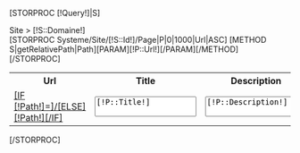 [STORPROC [!Query!]|S]
	<div class="Ariane">
		Site &gt; [!S::Domaine!]
	</div>
	<table class="Pages">
		<tr>
			<th>Url</th>
			<th>Title</th>
			<th>Description</th>
			<th>Keywords</th>
			<th>&nbsp;&nbsp;&nbsp;&nbsp;&nbsp;&nbsp;&nbsp;&nbsp;&nbsp;&nbsp;</th>
		</tr>
		[STORPROC Systeme/Site/[!S::Id!]/Page|P|0|1000|Url|ASC]
			[METHOD S|getRelativePath|Path][PARAM][!P::Url!][/PARAM][/METHOD]
			<tr rel="[!P::Id!]">
				<td><a href="[!P::Url!]" target="_blank">[IF [!Path!]=]/[ELSE][!Path!][/IF]</a></td>
				<td><textarea style="resize:none" class="title">[!P::Title!]</textarea></td>
				<td><textarea style="resize:none" class="description">[!P::Description!]</textarea></td>
				<td><textarea style="resize:none" class="keywords">[!P::Keywords!]</textarea></td>
				<td class="load"></td>
			</tr>
		[/STORPROC]
	</table>
[/STORPROC]

<script type="text/javascript">
	window.addEvent('domready', function() {
		$$('textarea').addEvent('blur', function(e) {
			var line = this.getParent('tr');
			saveLine(line);
		});
		$$('textarea').addEvent('focus', function(e) {
			var line = this.getParent('tr');
			this.getParent('td').setStyle('background-color', '#fff');
			openLine(line);
		});
		$$('textarea').addEvent('blur', function(e) {
			this.getParent('td').setProperty('style', '');
		});
		$$('tr').addEvent('mouseover', function(e) {
			this.addClass('hover');
		});
		$$('tr').addEvent('mouseout', function(e) {
			this.removeClass('hover');
		});
	});

	function saveLine(line) {
		var id = line.get('rel');
		var title = line.getElement('.title');
		var description = line.getElement('.description');
		var keywords = line.getElement('.keywords');
		title.tween('height', '20px');
		description.tween('height', '20px');
		keywords.tween('height', '20px');
		var load = line.getElement('.load');
		load.innerHTML = '<img src="/Skins/[!Systeme::Skin!]/Img/loading.gif" alt="" />';
		new Request({
			url: '/Systeme/Page/UpdateMeta.json',
            data: 'C_Id=' + id + '&C_Title=' + encodeURIComponent(title.value) + '&C_Description=' + encodeURIComponent(description.value) + '&C_Keywords=' + encodeURIComponent(keywords.value),
			onComplete: function(xhr) {
				if(xhr.trim() == 'OK') load.innerHTML = '<img src="/Skins/[!Systeme::Skin!]/Img/tick.gif" alt="" />';
				else load.innerHTML = '<img src="/Skins/[!Systeme::Skin!]/Img/error.gif" alt="" />';
			}
		}).send();
	}

	function openLine(line) {
		var title = line.getElement('.title');
		var description = line.getElement('.description');
		var keywords = line.getElement('.keywords');
		title.tween('height', '100px');
		description.tween('height', '100px');
		keywords.tween('height', '100px');
	}
</script>